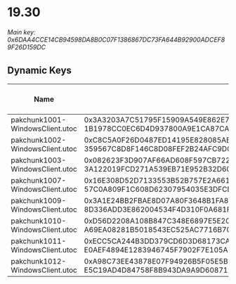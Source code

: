 # 19.30

###### *Main key: 0x6DAA4CCE14CB94598DA8B0C07F1386867DC73FA644B92900ADCEF89F26D159DC*

## Dynamic Keys

| Name                              | Key</br>GUID                                                                                            | High Res Textures |
|-----------------------------------|---------------------------------------------------------------------------------------------------------|-------------------|
| pakchunk1001-WindowsClient.utoc   | 0x3A3203A7C51795F15909A549E862E730CFBDF1569B8C3EC407727B6A1891364D</br>1B1978CC0EC6D4D937800A9E1CA87CA0 | ❌                 |
| pakchunk1002-WindowsClient.utoc   | 0xC8C5A0F26D0487ED14195E828085AB5EC24C3D3FD6C3CFD06B746560FA3F6C64</br>359567C8D8F146C8D08FEF2B24AFC9D0 | ❌                 |
| pakchunk1003-WindowsClient.utoc   | 0x082623F3D907AF66AD608F597CB722B064D39C6CBC1AD181299FDAACBA7FB656</br>3A122019FCD271A539EB71E952B32D60 | ❌                 |
| pakchunk1007-WindowsClient.utoc   | 0x16E308D52D7133553B52B757E2A6613EAEFBEBBE0957E115E075AC9F9F5B99B1</br>57C0A809F1C608D62307954035E3DFCD | ❌                 |
| pakchunk1009-WindowsClient.utoc   | 0x3A1E24BB2FBAE8D07A80F3648B1FA82A78344133B50E3BBC93A4B14F71D7C5ED</br>8D336ADD3E862004534F4D310F0A681F | ❌                 |
| pakchunk1010-WindowsClient.utoc   | 0xD56D2208A108B847C348E6897E5E20404A5E9C32A32D0180A2F3F72D673F153C</br>A69EA08281B5018543EC525AC7716B70 | ❌                 |
| pakchunk1011-WindowsClient.utoc   | 0xECC5CA244B3DD379CD6D3D68173CA4C681DB40D0E73819BAC9F69D8FE9AD0430</br>E0AEF4894E1283946745F7902F7E105A | ❌                 |
| pakchunk1012-WindowsClient.utoc   | 0xA98C73EE43878E07F94926B5F05E5B7082F59CB0F49FA303D6F504D7E4B03F4F</br>E5C19AD4D84758F8B943DA9A9D608712 | ❌                 |
